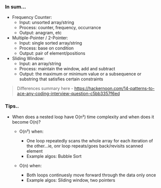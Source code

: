 ### In sum...
- Frequency Counter:
    - Input: unsorted array/string
    - Process: counter, frequency, occurrance
    - Output: anagram, etc
- Multiple-Pointer / 2-Pointer:
    - Input: single sorted array/string
    - Process: base on condition
    - Output: pair of element/positions
- Sliding Window:
    - Input: an array/string
    - Process: maintain the window, add and subtract
    - Output: the maximum or minimum value or a subsequence or substring that satisfies certain constraints

> Differences summary here - https://hackernoon.com/14-patterns-to-ace-any-coding-interview-question-c5bb3357f6ed


### Tips..
- When does a nested loop have O(n²) time complexity and when does it become O(n)?
    - O(n²) when: 
        - One loop repeatedly scans the whole array for each iteration of the other...ie, onr loop repeats/goes back/revisits scanned element
        - Example algos: Bubble Sort 

    - O(n) when:
        - Both loops continuesly move forward through the data only once
        - Example algos: Sliding window, two pointers
    